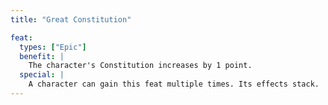 ```yaml
---
title: "Great Constitution"

feat:
  types: ["Epic"]
  benefit: |
    The character's Constitution increases by 1 point.
  special: |
    A character can gain this feat multiple times. Its effects stack.
---
```

